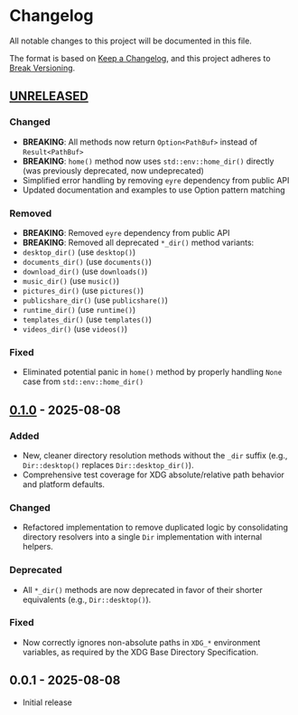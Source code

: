# Changelog

All notable changes to this project will be documented in this file.

The format is based on [Keep a Changelog], and this project adheres to [Break Versioning].

## [UNRELEASED]

### Changed

* **BREAKING**: All methods now return `Option<PathBuf>` instead of `Result<PathBuf>`
* **BREAKING**: `home()` method now uses `std::env::home_dir()` directly (was previously deprecated, now undeprecated)
* Simplified error handling by removing `eyre` dependency from public API
* Updated documentation and examples to use Option pattern matching

### Removed

* **BREAKING**: Removed `eyre` dependency from public API
* **BREAKING**: Removed all deprecated `*_dir()` method variants:
* `desktop_dir()` (use `desktop()`)
* `documents_dir()` (use `documents()`)
* `download_dir()` (use `downloads()`)
* `music_dir()` (use `music()`)
* `pictures_dir()` (use `pictures()`)
* `publicshare_dir()` (use `publicshare()`)
* `runtime_dir()` (use `runtime()`)
* `templates_dir()` (use `templates()`)
* `videos_dir()` (use `videos()`)

### Fixed

* Eliminated potential panic in `home()` method by properly handling `None` case from `std::env::home_dir()`

## [0.1.0] - 2025-08-08

### Added

* New, cleaner directory resolution methods without the `_dir` suffix
  (e.g., `Dir::desktop()` replaces `Dir::desktop_dir()`).
* Comprehensive test coverage for XDG absolute/relative path behavior and platform defaults.

### Changed

* Refactored implementation to remove duplicated logic by consolidating directory resolvers into a single `Dir`
  implementation with internal helpers.

### Deprecated

* All `*_dir()` methods are now deprecated in favor of their shorter equivalents (e.g., `Dir::desktop()`).

### Fixed

* Now correctly ignores non-absolute paths in `XDG_*` environment variables, as required by the XDG Base Directory
  Specification.

## 0.0.1 - 2025-08-08

* Initial release

[Keep a Changelog]: https://keepachangelog.com/en/1.0.0/
[Break Versioning]: https://www.taoensso.com/break-versioning

<!-- versions -->

[Unreleased]: https://github.com/aaronmallen/dir_spec/compare/0.1.0...HEAD
[0.1.0]: https://github.com/aaronmallen/dir_spec/compare/0.0.1...0.1.0
